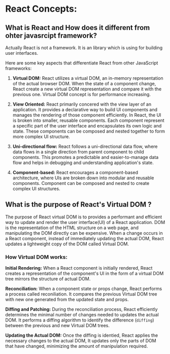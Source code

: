 # React Concepts:

## **What is React and How does it different from ohter javasrcipt framework?**

Actually React is not a framework. It is an library which is using for building user interfaces.

Here are some key aspects that differentiate React from other JavaScript frameworks:

1. **Virtual DOM:**
   React utilizes a virtual DOM, an in-memory representation of the actual browser DOM. When the state of a component change, React create a new virtual DOM representation and compare it with the previous one. Virtual DOM concept is for performance increasing.

2. **View Oriented:**
   React primarily concered with the view layer of an application. It provides a declarative way to build UI components and manages the rendering of those component efficiently.
   In React, the UI is broken into smaller, reusable components. Each component represent a specific part of the user interface and encapsulates its own logic and state. These components can be composed and nested together to form more complex UI structure.

3. **Uni-directional flow:**
   React follows a uni-directional data flow, where data flows in a single direction from parent component to child components. This promotes a predictable and easier-to-manage data flow and helps in debugging and understanding application's state.

4. **Component-based:**
   React encourages a component-based architecture, where UIs are broken down into modular and reusable components. Component can be composed and nested to create complex UI structures.

## **What is the purpose of React's Virtual DOM ?**

The purpose of React virtual DOM is to provides a performant and efficient way to update and render the user interface(UI) of a React application.
DOM is the representation of the HTML structure on a web page, and manipulating the DOM directly can be expensive. When a change occurs in a React component, instead of immediately updating the actual DOM, React updates a lightweight copy of the DOM called Virtual DOM.

### **How Virtual DOM works:**

**Initial Rendering:**
When a React component is initially rendered, React creates a representation of the component's UI in the form of a virtual DOM tree mirrors the structure of actual DOM.

**Reconciliation:**
When a component state or props change, React performs a process called reconiliation. It compares the previous Virtual DOM tree with new one generated from the updated state and props.

**Diffing and Patching:**
During the reconciliation process, React efficiently determines the minimal number of changes needed to updates the actual DOM. It performs a diffing algorithm to identify the difference (`diffing`) between the previous and new Virtual DOM trees.

**Updating the Actual DOM:**
Once the diffing is identied, React applies the necessary changes to the actual DOM, It updates only the parts of DOM that have changed, minimizing the amount of manipulation required.

